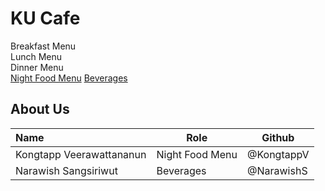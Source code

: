 # KU Cafe


Breakfast Menu  
Lunch Menu  
Dinner Menu  
[Night Food Menu](Menu.md#night-food-menu)
[Beverages](Menu.md#beverages)

## About Us

| Name      | Role      | Github   |
|:----------|-----------|----------|
| Kongtapp Veerawattananun | Night Food Menu | @KongtappV |
| Narawish Sangsiriwut | Beverages | @NarawishS      |
